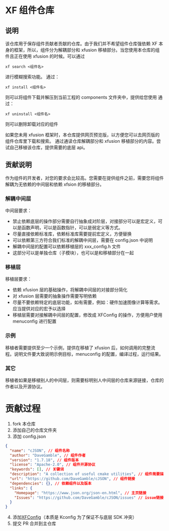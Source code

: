# XF 组件仓库

## 说明

该仓库用于保存组件贡献者贡献的仓库。由于我们并不希望组件仓库强依赖 XF 本身的框架，所以，组件分为解耦部分和 xfusion 移植部分。当您使用本仓库的组件且正在使用 xfusion 的时候。可以通过

```shell
xf search <组件名>
```

进行模糊搜索功能。
通过：

```shell
xf install <组件名>
```

则可以将组件下载并解压到当前工程的 components 文件夹中，提供给您使用
通过：

```shell
xf uninstall <组件名>
```

则可以删除卸载对应的组件

如果您未用 xfusion 框架时，本仓库提供网页预览版，以方便您可以去网页版的组件仓库里下载和搜索。
通过通读仓库解耦部分和 xfusion 移植部分的内容。尝试自己移植该仓库，提供需要的底层 api。

## 贡献说明

作为组件的开发者，对您的要求会比较高。您需要在提供组件之前，需要您将组件解耦为无依赖的中间层和依赖 xfsion 的移植部分。

### 解耦中间层

中间层要求：

- 禁止依赖底层的操作部分需要自行抽象成对阶层，对接部分可以是宏定义，可以是函数声明，可以是函数指针，可以是弱定义等方式。
- 尽量直接依赖标准库，依赖标准库需要提前宏定义，方便替换
- 可以依赖第三方符合我们标准的解耦中间层，需要在 config.json 中说明
- 解耦中间层的配置可以依赖移植层的 xxx_config.h 文件
- 这部分可以是单独仓库（子模块），也可以是和移植部分在一起

### 移植层

移植层要求：

- 依赖 xfusion 层的基础操作，将解耦中间层的对接部分简化
- 对 xfusion 层需要的抽象操作需要写明依赖
- 尽量不要依赖特定的底层功能，如有需要，例如：硬件加速图像计算等需求。应当提供对应的宏予以选择
- 移植层需要对接解耦中间层的配置，修改成 XFConfig 的操作，方便用户使用 menuconfig 进行配置

### 示例

移植者需要提供至少一个示例，提供在移植了 xfusion 后，如何调用的完整流程。说明文件要大致说明示例目标，menuconfig 的配置，编译过程，运行结果。

### 其它

移植者如果是移植别人的中间层，则需要标明别人中间层的仓库来源链接，仓库的作者以及开源协议。

# 贡献过程

1. fork 本仓库
2. 添加自己的仓库文件夹
3. 添加 config.json

```json
{
  "name": "cJSON", // 组件名称
  "author": "DaveGamble", // 组件作者
  "version": "1.7.18", // 组件版本
  "license": "Apache-2.0", // 组件开源协议
  "keywords": [], // 关键词
  "description": "A collection of useful cmake utilities", // 组件简要描述
  "url": "https://github.com/DaveGamble/cJSON", // 组件链接
  "dependencies": {}, // 依赖组件以及版本
  "links": {
    "Homepage": "https://www.json.org/json-en.html", // 主页链接
    "Issues": "https://github.com/DaveGamble/cJSON/issues" // issue链接
  }
}
```

4. 添加[XFConfig](https://www.kernel.org/doc/html/latest/kbuild/kconfig-language.html)（本质是 Kconfig 为了保证不与底层 SDK 冲突）
5. 提交 PR 合并到主仓库
